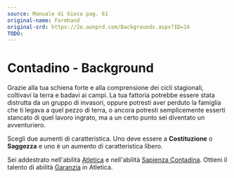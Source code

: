 ```yaml
---
source: Manuale di Gioco pag. 61
original-name: Farmhand
original-srd: https://2e.aonprd.com/Backgrounds.aspx?ID=14
TODO:
---
```


# Contadino - Background

Grazie alla tua schiena forte e alla comprensione dei cicli stagionali,
coltivavi la terra e badavi ai campi. La tua fattoria potrebbe essere stata
distrutta da un gruppo di invasori, oppure potresti aver perduto la famiglia che
ti legava a quel pezzo di terra, o ancora potresti semplicemente esserti
stancato di quel lavoro ingrato, ma a un certo punto sei diventato un
avventuriero.

Scegli due aumenti di caratteristica. Uno deve essere a **Costituzione** o
**Saggezza** e uno è un aumento di caratteristica libero.

Sei addestrato nell'abilità [Atletica](/abilita/atletica) e nell'abilità
[Sapienza Contadina](/abilita/sapienza). Ottieni il talento di abilità
[Garanzia](/talenti/generici/garanzia) in Atletica.
